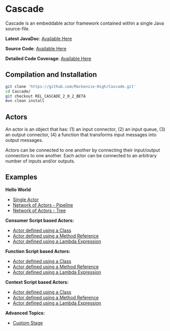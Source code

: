 # Cascade

Cascade is an embeddable actor framework contained within a single Java source-file. 

**Latest JavaDoc**: [Available Here](https://www.mackenziehigh.com/shadow/public/Cascade/branches/master/target/site/apidocs/index.html)

**Source Code**: [Available Here](src/main/java/com/mackenziehigh/cascade/Cascade.java)

**Detailed Code Coverage**: [Available Here](https://www.mackenziehigh.com/shadow/public/Cascade/branches/master/target/site/jacoco/index.html)

## Compilation and Installation

```bash
git clone 'https://github.com/Mackenzie-High/Cascade.git'
cd Cascade/
git checkout REL_CASCADE_2_0_2_BETA
mvn clean install
```

## Actors

An actor is an object that has: (1) an input connector, (2) an input queue, (3) an output connector, (4) a function that transforms input messages into output messages. 

Actors can be connected to one another by connecting their input/output connectors to one another. Each actor can be connected to an arbitrary number of inputs and/or outputs. 

## Examples

**Hello World**
* [Single Actor](documentation/SingleActor.md)
* [Network of Actors - Pipeline](documentation/Pipeline.md)  
* [Network of Actors - Tree](documentation/Tree.md)

**Consumer Script based Actors:**
* [Actor defined using a Class](documentation/ConsumerClass.md)
* [Actor defined using a Method Reference](documentation/ConsumerMethod.md)
* [Actor defined using a Lambda Expression](documentation/ConsumerLambda.md)

**Function Script based Actors:**
* [Actor defined using a Class](documentation/FunctionClass.md)
* [Actor defined using a Method Reference](documentation/FunctionMethod.md)
* [Actor defined using a Lambda Expression](documentation/FunctionLambda.md)

**Context Script based Actors:**
* [Actor defined using a Class](documentation/ContextClass.md)
* [Actor defined using a Method Reference](documentation/ContextMethod.md)
* [Actor defined using a Lambda Expression](documentation/ContextLambda.md)

**Advanced Topics:**
* [Custom Stage](documentation/CustomStage.md)
